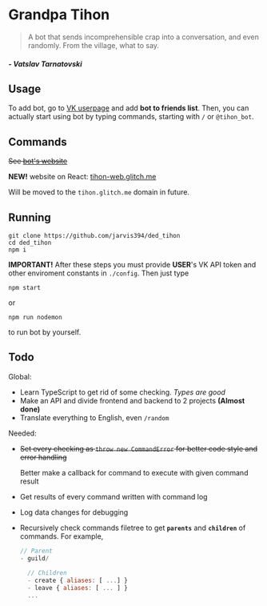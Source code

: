 # Grandpa Tihon

> A bot that sends incomprehensible crap into a conversation, and even randomly. From the village, what to say.

##### _- Vatslav Tarnatovski_

## Usage

To add bot, go to [VK userpage](https://vk.com/tihon_bot) and add **bot to friends list**.
Then, you can actually start using bot by typing commands, starting with `/` or `@tihon_bot`.

## Commands

~~See [bot's website](https://tihon.glitch.me)~~

**NEW!** website on React: [tihon-web.glitch.me](https://tihon-web.glitch.me)

Will be moved to the `tihon.glitch.me` domain in future.

## Running

```
git clone https://github.com/jarvis394/ded_tihon
cd ded_tihon
npm i
```

**IMPORTANT!** After these steps you must provide **USER**'s VK API token and other enviroment constants in `./config`. Then just type

```
npm start
```

or

```
npm run nodemon
```

to run bot by yourself.

## Todo

Global: 

- Learn TypeScript to get rid of some checking. _Types are good_
- Make an API and divide frontend and backend to 2 projects **(Almost done)**
- Translate everything to English, even `/random`

Needed:

- ~~Set every checking as `throw new CommandError` for better code style and error handling~~
  
  Better make a callback for command to execute with given command result
- Get results of every command written with command log
- Log data changes for debugging
- Recursively check commands filetree to get **`parents`** and **`children`** of commands. 
  For example, 
  ```javascript
  // Parent
  - guild/
    
    // Children
    - create { aliases: [ ...] }
    - leave { aliases: [ ... ] }
    ...
  ```
